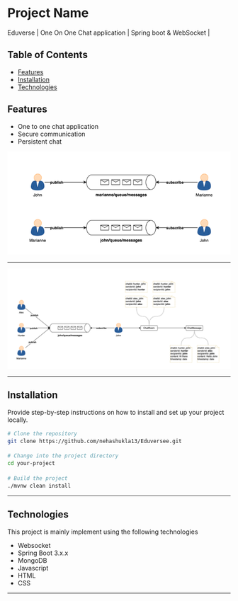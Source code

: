 # Project Name

Eduverse | One On One Chat application | Spring boot & WebSocket |


## Table of Contents

- [Features](#features)
- [Installation](#installation)
- [Technologies](#technologies)

## Features

- One to one chat application
- Secure communication
- Persistent chat

![WebSocket Chat Flow](./one_to_one_comm.png)

---

![WebSocket Chat Flow](./websocket_chat_flow.png)

---

## Installation

Provide step-by-step instructions on how to install and set up your project locally.

```bash
# Clone the repository
git clone https://github.com/nehashukla13/Eduversee.git

# Change into the project directory
cd your-project

# Build the project
./mvnw clean install
```

---
## Technologies

This project is mainly implement using the following technologies

- Websocket
- Spring Boot 3.x.x
- MongoDB
- Javascript
- HTML
- CSS

---

